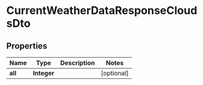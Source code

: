 
# CurrentWeatherDataResponseCloudsDto

## Properties
Name | Type | Description | Notes
------------ | ------------- | ------------- | -------------
**all** | **Integer** |  |  [optional]



